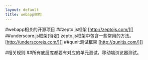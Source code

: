 ```yaml
---
layout: default
title: webapp架构
---
```


#webapp相关的开源项目
##zepto.js框架
[http://zeptojs.com/][]
##underscore.js框架(待定)
zepto.js框架中包含一些常用的方法。
[http://underscorejs.com/][]
##qunit测试框架
[http://qunitjs.com/][]


#相关规则
##所有底层库都要有对应的单元测试，移动端浏览器测试。


